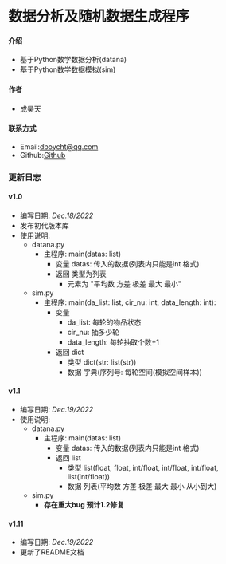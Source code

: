 # 数据分析及随机数据生成程序

#### 介绍
- 基于Python数学数据分析(datana)
- 基于Python数学数据模拟(sim)

#### 作者
- 成昊天

#### 联系方式
- Email:dboycht@qq.com
- Github:[Github](http://github.com/chenghaotian)

### 更新日志 
#### v1.0
- 编写日期: _Dec.18/2022_
- 发布初代版本库
- 使用说明: 
  - datana.py 
    - 主程序: main(datas: list) 
      - 变量 datas: 传入的数据(列表内只能是int 格式)
      - 返回 类型为列表
        - 元素为 "平均数 方差 极差 最大 最小"
  - sim.py
    - 主程序: main(da_list: list, cir_nu: int, data_length: int):
      - 变量 
        - da_list: 每轮的物品状态
        - cir_nu: 抽多少轮
        - data_length: 每轮抽取个数+1
      - 返回 dict
        - 类型 dict(str: list(str))
        - 数据 字典(序列号: 每轮空间(模拟空间样本))

#### v1.1
- 编写日期: _Dec.19/2022_
- 使用说明: 
  - datana.py
    - 主程序: main(datas: list) 
      - 变量 datas: 传入的数据(列表内只能是int 格式)
      - 返回 list
        - 类型 list(float, float, int/float,  int/float, int/float, list(int/float))
        - 数据 列表(平均数 方差 极差 最大 最小 从小到大)
  - sim.py
    - **存在重大bug 预计1.2修复**

#### v1.11
- 编写日期: _Dec.19/2022_
- 更新了README文档
